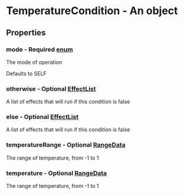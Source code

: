 

# TemperatureCondition - An object



## Properties



### mode - Required [enum](enum)



 The mode of operation



Defaults to SELF



### otherwise - Optional [EffectList](EffectList)



 A list of effects that will run if this condition is false



### else - Optional [EffectList](EffectList)



 A list of effects that will run if this condition is false



### temperatureRange - Optional [RangeData](RangeData)



 The range of temperature, from -1 to 1



### temperature - Optional [RangeData](RangeData)



 The range of temperature, from -1 to 1

